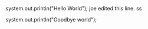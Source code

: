 system.out.printin("Hello World");
joe edited this line. ss


system.out.println("Goodbye world");


